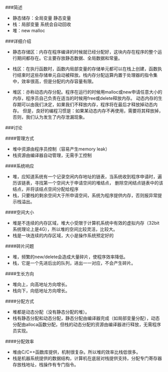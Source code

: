 ###简述
* 静态储存：全局变量 静态变量
* 栈：局部变量 系统会自动回收 
* 堆：new malloc

###详细介绍
* 静态存储区：内存在程序编译的时候就已经分配好，这块内存在程序的整个运行期间都存在。它主要存放静态数据、全局数据和常量。

* 栈区：在执行函数时，函数内局部变量的存储单元都可以在栈上创建，函数执行结束时这些存储单元自动被释放。栈内存分配运算内置于处理器的指令集中，效率很高，但是分配的内存容量有限。

* 堆区：亦称动态内存分配。程序在运行的时候用malloc或new申请任意大小的内存，程序员自己负责在适当的时候用free或delete释放内存。
动态内存的生存期可以由我们决定，如果我们不释放内存，程序将在最后才释放掉动态内存。 
但是，良好的编程习惯是：如果某动态内存不再使用，需要将其释放掉，否则，我们认为发生了内存泄漏现象。

###讨论

####管理方式

* 堆中资源由程序员控制（容易产生memory leak）
* 栈资源由编译器自动管理，无需手工控制

####系统响应
* 堆，应知道系统有一个记录空闲内存地址的链表，当系统收到程序申请时，遍历该链表，寻找第一个空间大于申请空间的堆结点，
删除空闲结点链表中的该结点，并将该结点空间分配给程序
* 栈，只要栈的剩余空间大于所申请空间，系统为程序提供内存，否则报异常提示栈溢出。

####空间大小
* 堆是不连续的内存区域，堆大小受限于计算机系统中有效的虚拟内存（32bit系统理论上是4G），所以堆的空间比较灵活，比较大。
* 栈是一块连续的内存区域，大小是操作系统预定好的

####碎片问题
* 堆，频繁的new/delete会造成大量碎片，使程序效率降低。
* 栈，它是一个先进后出的队列，进出一一对应，不会产生碎片。

####生长方向
* 堆向上，向高地址方向增长。
* 栈向下，向低地址方向增长。

####分配方式
* 堆都是动态分配（没有静态分配的堆）。
* 栈有静态分配和动态分配，静态分配由编译器完成（如局部变量分配），动态分配由alloca函数分配，但栈的动态分配的资源由编译器进行释放，无需程序员实现。

####分配效率
* 堆由C/C++函数库提供，机制很复杂。所以堆的效率比栈低很多。
* 栈是机器系统提供的数据结构，计算机在底层对栈提供支持，分配专门寄存器存放栈地址，栈操作有专门指令。